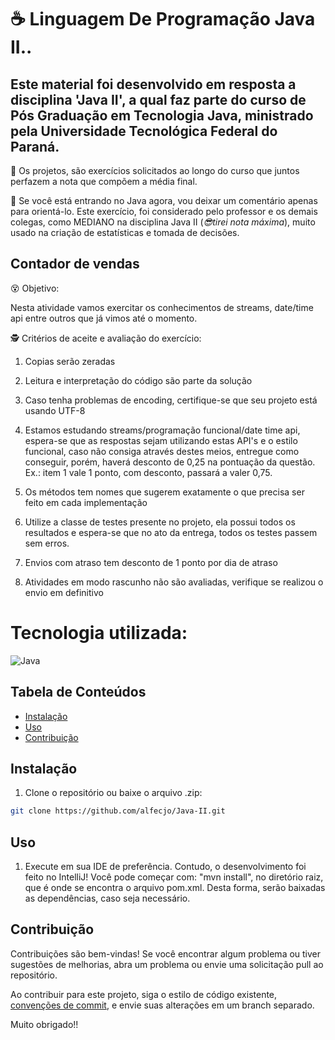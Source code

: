 # ☕ Linguagem De Programação Java II..

## Este material foi desenvolvido em resposta a disciplina 'Java II', a qual faz parte do curso de Pós Graduação em Tecnologia Java, ministrado pela Universidade Tecnológica Federal do Paraná.

🎉 Os projetos, são exercícios solicitados ao longo do curso que juntos perfazem a nota que compõem a média final.

🥋 Se você está entrando no Java agora, vou deixar um comentário apenas para orientá-lo. Este exercício, foi considerado pelo professor e os demais colegas, como MEDIANO na disciplina Java II (_😎tirei nota máxima_), muito usado na criação de estatísticas e tomada de decisões.

## Contador de vendas 

😵 Objetivo:

Nesta atividade vamos exercitar os conhecimentos de streams, date/time api entre outros que já vimos até o momento.

🕵️ Critérios de aceite e avaliação do exercício:

1. Copias serão zeradas

2. Leitura e interpretação do código são parte da solução

3. Caso tenha problemas de encoding, certifique-se que seu projeto está usando UTF-8

4. Estamos estudando streams/programação funcional/date time api, espera-se que as respostas sejam utilizando estas API's e o estilo funcional, caso não consiga através destes meios, entregue como conseguir, porém, haverá desconto de 0,25 na pontuação da questão. Ex.: item 1 vale 1 ponto, com desconto, passará a valer 0,75.

5. Os métodos tem nomes que sugerem exatamente o que precisa ser feito em cada implementação

6. Utilize a classe de testes presente no projeto, ela possui todos os resultados e espera-se que no ato da entrega, todos os testes passem sem erros.

7. Envios com atraso tem desconto de 1 ponto por dia de atraso

8. Atividades em modo rascunho não são avaliadas, verifique se realizou o envio em definitivo

# Tecnologia utilizada:

![Java](https://img.shields.io/badge/java-%23ED8B00.svg?style=for-the-badge&logo=openjdk&logoColor=white)

## Tabela de Conteúdos

- [Instalação](#Instalação)
- [Uso](#Uso)
- [Contribuição](#Contribuição)

## Instalação

1. Clone o repositório ou baixe o arquivo .zip:

```bash
git clone https://github.com/alfecjo/Java-II.git
```
## Uso

1. Execute em sua IDE de preferência. Contudo, o desenvolvimento foi feito no IntelliJ! Você pode começar com: "mvn install", no diretório raiz, que é onde se encontra o
   arquivo pom.xml. Desta forma, serão baixadas as dependências, caso seja necessário.

## Contribuição

Contribuições são bem-vindas! Se você encontrar algum problema ou tiver sugestões de melhorias, abra um problema ou envie uma solicitação pull ao repositório.

Ao contribuir para este projeto, siga o estilo de código existente, [convenções de commit](https://www.conventionalcommits.org/en/v1.0.0/), e envie suas alterações em um branch separado.

Muito obrigado!!
